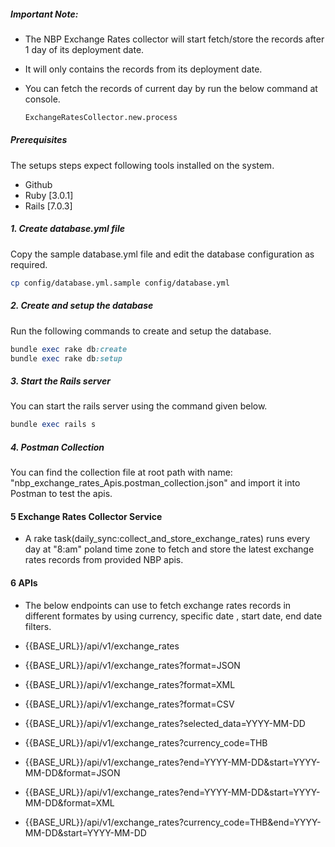 ##### Important Note:

- The NBP Exchange Rates collector will start fetch/store the records after 1 day of its deployment date.

- It will only contains the records from its deployment date.

- You can fetch the records of current day by run the below command at console.

  ```bash
  ExchangeRatesCollector.new.process
  ```
##### Prerequisites

The setups steps expect following tools installed on the system.

- Github
- Ruby [3.0.1]
- Rails [7.0.3]

##### 1. Create database.yml file

Copy the sample database.yml file and edit the database configuration as required.

```bash
cp config/database.yml.sample config/database.yml
```

##### 2. Create and setup the database

Run the following commands to create and setup the database.

```ruby
bundle exec rake db:create
bundle exec rake db:setup
```

##### 3. Start the Rails server

You can start the rails server using the command given below.

```ruby
bundle exec rails s
```


##### 4. Postman Collection

You can find the collection file at root path with name: "nbp_exchange_rates_Apis.postman_collection.json" and import it into Postman to test the apis.

#### 5 Exchange Rates Collector Service

- A rake task(daily_sync:collect_and_store_exchange_rates) runs every day at "8:am" poland time zone to fetch and store the latest exchange rates records from provided NBP apis.

#### 6 APIs

- The below endpoints can use to fetch exchange rates records in different formates by using currency, specific date , start date, end date filters.

- {{BASE_URL}}/api/v1/exchange_rates
- {{BASE_URL}}/api/v1/exchange_rates?format=JSON
- {{BASE_URL}}/api/v1/exchange_rates?format=XML
- {{BASE_URL}}/api/v1/exchange_rates?format=CSV
- {{BASE_URL}}/api/v1/exchange_rates?selected_data=YYYY-MM-DD
- {{BASE_URL}}/api/v1/exchange_rates?currency_code=THB
- {{BASE_URL}}/api/v1/exchange_rates?end=YYYY-MM-DD&start=YYYY-MM-DD&format=JSON
- {{BASE_URL}}/api/v1/exchange_rates?end=YYYY-MM-DD&start=YYYY-MM-DD&format=XML
- {{BASE_URL}}/api/v1/exchange_rates?currency_code=THB&end=YYYY-MM-DD&start=YYYY-MM-DD
